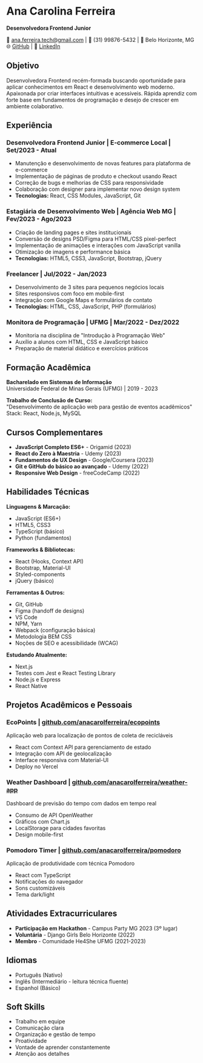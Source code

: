 # Ana Carolina Ferreira
**Desenvolvedora Frontend Junior**

📧 ana.ferreira.tech@gmail.com | 📱 (31) 99876-5432 | 📍 Belo Horizonte, MG  
🌐 [GitHub](github.com/anacarolferreira) | 💼 [LinkedIn](linkedin.com/in/anacferreira)

## Objetivo
Desenvolvedora Frontend recém-formada buscando oportunidade para aplicar conhecimentos em React e desenvolvimento web moderno. Apaixonada por criar interfaces intuitivas e acessíveis. Rápida aprendiz com forte base em fundamentos de programação e desejo de crescer em ambiente colaborativo.

## Experiência

### **Desenvolvedora Frontend Junior** | E-commerce Local | Set/2023 - Atual
- Manutenção e desenvolvimento de novas features para plataforma de e-commerce
- Implementação de páginas de produto e checkout usando React
- Correção de bugs e melhorias de CSS para responsividade
- Colaboração com designer para implementar novo design system
- **Tecnologias:** React, CSS Modules, JavaScript, Git

### **Estagiária de Desenvolvimento Web** | Agência Web MG | Fev/2023 - Ago/2023
- Criação de landing pages e sites institucionais
- Conversão de designs PSD/Figma para HTML/CSS pixel-perfect
- Implementação de animações e interações com JavaScript vanilla
- Otimização de imagens e performance básica
- **Tecnologias:** HTML5, CSS3, JavaScript, Bootstrap, jQuery

### **Freelancer** | Jul/2022 - Jan/2023
- Desenvolvimento de 3 sites para pequenos negócios locais
- Sites responsivos com foco em mobile-first
- Integração com Google Maps e formulários de contato
- **Tecnologias:** HTML, CSS, JavaScript, PHP (formulários)

### **Monitora de Programação** | UFMG | Mar/2022 - Dez/2022
- Monitoria na disciplina de "Introdução à Programação Web"
- Auxílio a alunos com HTML, CSS e JavaScript básico
- Preparação de material didático e exercícios práticos

## Formação Acadêmica

**Bacharelado em Sistemas de Informação**  
Universidade Federal de Minas Gerais (UFMG) | 2019 - 2023

**Trabalho de Conclusão de Curso:**  
"Desenvolvimento de aplicação web para gestão de eventos acadêmicos"  
Stack: React, Node.js, MySQL

## Cursos Complementares

- **JavaScript Completo ES6+** - Origamid (2023)
- **React do Zero à Maestria** - Udemy (2023)
- **Fundamentos de UX Design** - Google/Coursera (2023)
- **Git e GitHub do básico ao avançado** - Udemy (2022)
- **Responsive Web Design** - freeCodeCamp (2022)

## Habilidades Técnicas

**Linguagens & Marcação:**
- JavaScript (ES6+)
- HTML5, CSS3
- TypeScript (básico)
- Python (fundamentos)

**Frameworks & Bibliotecas:**
- React (Hooks, Context API)
- Bootstrap, Material-UI
- Styled-components
- jQuery (básico)

**Ferramentas & Outros:**
- Git, GitHub
- Figma (handoff de designs)
- VS Code
- NPM, Yarn
- Webpack (configuração básica)
- Metodologia BEM CSS
- Noções de SEO e acessibilidade (WCAG)

**Estudando Atualmente:**
- Next.js
- Testes com Jest e React Testing Library
- Node.js e Express
- React Native

## Projetos Acadêmicos e Pessoais

### **EcoPoints** | [github.com/anacarolferreira/ecopoints](github.com/anacarolferreira/ecopoints)
Aplicação web para localização de pontos de coleta de recicláveis
- React com Context API para gerenciamento de estado
- Integração com API de geolocalização
- Interface responsiva com Material-UI
- Deploy no Vercel

### **Weather Dashboard** | [github.com/anacarolferreira/weather-app](github.com/anacarolferreira/weather-app)
Dashboard de previsão do tempo com dados em tempo real
- Consumo de API OpenWeather
- Gráficos com Chart.js
- LocalStorage para cidades favoritas
- Design mobile-first

### **Pomodoro Timer** | [github.com/anacarolferreira/pomodoro](github.com/anacarolferreira/pomodoro)
Aplicação de produtividade com técnica Pomodoro
- React com TypeScript
- Notificações do navegador
- Sons customizáveis
- Tema dark/light

## Atividades Extracurriculares

- **Participação em Hackathon** - Campus Party MG 2023 (3º lugar)
- **Voluntária** - Django Girls Belo Horizonte (2022)
- **Membro** - Comunidade He4She UFMG (2021-2023)

## Idiomas

- Português (Nativo)
- Inglês (Intermediário - leitura técnica fluente)
- Espanhol (Básico)

## Soft Skills

- Trabalho em equipe
- Comunicação clara
- Organização e gestão de tempo
- Proatividade
- Vontade de aprender constantemente
- Atenção aos detalhes
